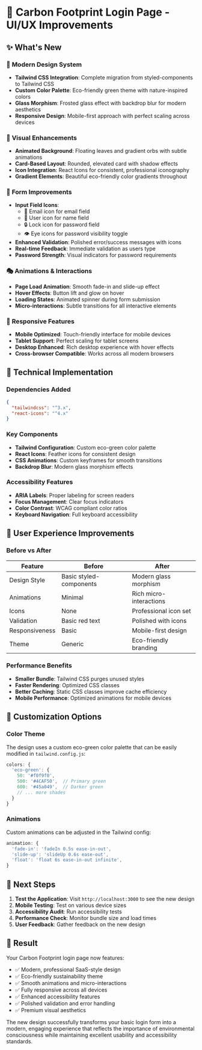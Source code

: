 # 🌱 Carbon Footprint Login Page - UI/UX Improvements

## ✨ **What's New**

### 🎨 **Modern Design System**
- **Tailwind CSS Integration**: Complete migration from styled-components to Tailwind CSS
- **Custom Color Palette**: Eco-friendly green theme with nature-inspired colors
- **Glass Morphism**: Frosted glass effect with backdrop blur for modern aesthetics
- **Responsive Design**: Mobile-first approach with perfect scaling across devices

### 🌟 **Visual Enhancements**
- **Animated Background**: Floating leaves and gradient orbs with subtle animations
- **Card-Based Layout**: Rounded, elevated card with shadow effects
- **Icon Integration**: React Icons for consistent, professional iconography
- **Gradient Elements**: Beautiful eco-friendly color gradients throughout

### 🔧 **Form Improvements**
- **Input Field Icons**: 
  - 📧 Email icon for email field
  - 👤 User icon for name field
  - 🔒 Lock icon for password field
  - 👁️ Eye icons for password visibility toggle
- **Enhanced Validation**: Polished error/success messages with icons
- **Real-time Feedback**: Immediate validation as users type
- **Password Strength**: Visual indicators for password requirements

### 🎭 **Animations & Interactions**
- **Page Load Animation**: Smooth fade-in and slide-up effect
- **Hover Effects**: Button lift and glow on hover
- **Loading States**: Animated spinner during form submission
- **Micro-interactions**: Subtle transitions for all interactive elements

### 📱 **Responsive Features**
- **Mobile Optimized**: Touch-friendly interface for mobile devices
- **Tablet Support**: Perfect scaling for tablet screens
- **Desktop Enhanced**: Rich desktop experience with hover effects
- **Cross-browser Compatible**: Works across all modern browsers

## 🚀 **Technical Implementation**

### **Dependencies Added**
```json
{
  "tailwindcss": "^3.x",
  "react-icons": "^4.x"
}
```

### **Key Components**
- **Tailwind Configuration**: Custom eco-green color palette
- **React Icons**: Feather icons for consistent design
- **CSS Animations**: Custom keyframes for smooth transitions
- **Backdrop Blur**: Modern glass morphism effects

### **Accessibility Features**
- **ARIA Labels**: Proper labeling for screen readers
- **Focus Management**: Clear focus indicators
- **Color Contrast**: WCAG compliant color ratios
- **Keyboard Navigation**: Full keyboard accessibility

## 🎯 **User Experience Improvements**

### **Before vs After**
| Feature | Before | After |
|---------|--------|-------|
| Design Style | Basic styled-components | Modern glass morphism |
| Animations | Minimal | Rich micro-interactions |
| Icons | None | Professional icon set |
| Validation | Basic red text | Polished with icons |
| Responsiveness | Basic | Mobile-first design |
| Theme | Generic | Eco-friendly branding |

### **Performance Benefits**
- **Smaller Bundle**: Tailwind CSS purges unused styles
- **Faster Rendering**: Optimized CSS classes
- **Better Caching**: Static CSS classes improve cache efficiency
- **Mobile Performance**: Optimized animations for mobile devices

## 🔧 **Customization Options**

### **Color Theme**
The design uses a custom eco-green color palette that can be easily modified in `tailwind.config.js`:

```javascript
colors: {
  'eco-green': {
    50: '#f0f9f0',
    500: '#4CAF50',  // Primary green
    600: '#45a049',  // Darker green
    // ... more shades
  }
}
```

### **Animations**
Custom animations can be adjusted in the Tailwind config:

```javascript
animation: {
  'fade-in': 'fadeIn 0.5s ease-in-out',
  'slide-up': 'slideUp 0.6s ease-out',
  'float': 'float 6s ease-in-out infinite',
}
```

## 📝 **Next Steps**

1. **Test the Application**: Visit `http://localhost:3000` to see the new design
2. **Mobile Testing**: Test on various device sizes
3. **Accessibility Audit**: Run accessibility tests
4. **Performance Check**: Monitor bundle size and load times
5. **User Feedback**: Gather feedback on the new design

## 🎉 **Result**

Your Carbon Footprint login page now features:
- ✅ Modern, professional SaaS-style design
- ✅ Eco-friendly sustainability theme
- ✅ Smooth animations and micro-interactions
- ✅ Fully responsive across all devices
- ✅ Enhanced accessibility features
- ✅ Polished validation and error handling
- ✅ Premium visual aesthetics

The new design successfully transforms your basic login form into a modern, engaging experience that reflects the importance of environmental consciousness while maintaining excellent usability and accessibility standards.
